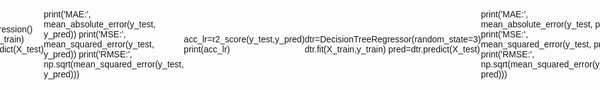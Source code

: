 # Avacado-Price-Prediction
AVOCADO PRICE  PREDICTION 

ABSTRACT
This project focuses on predicting avocado prices using machine learning techniques. The dataset, encompassing historical price data based on geographical location, weather changes, and seasonal availability, was analyzed to develop predictive models. Three algorithms—Linear Regression, Random Forest Regressor, and Decision Tree Classifier—were evaluated. Hyperparameter tuning was conducted using RandomizedSearchCV to optimize model performance. Among the models tested, the Random Forest Regressor demonstrated superior predictive accuracy and was selected as the final model.

A user-friendly web application was developed to allow users to input relevant data and receive avocado price predictions in real-time. This solution has potential applications in aiding vendors, producers, and stakeholders in making informed decisions regarding supply chain management and market strategies, ultimately enhancing efficiency and profitability in the avocado industry.

1.	Model Description & Details
1.1	 Random Forest Regressor
Description:
An ensemble method that builds multiple decision trees during training and outputs their average prediction. It is robust to noise, prevents overfitting, and effectively captures complex relationships between variables.
Tuning and Parameters:
Optimized using RandomizedSearchCV, with parameters such as n_estimators, max_depth, min_samples_split, and max_features tuned.
Best Parameters Found:
o	Number of Estimators: 200
o	Max Depth: 30
o	Min Samples Split: 2
o	Min Samples Leaf: 1
o	Max Features: 'log2'
o	Bootstrap: False
Performance:
o	R² Score: 0.89 (highest among the models tested).
o	Mean Absolute Error (MAE): 0.10 (lowest error).
1.2   Linear Regression
Description:
A simple, interpretable model assuming a linear relationship between input features and the target variable. It served as the baseline for comparison.
Strengths:
o	Easy to implement and understand.
o	Efficient on linearly separable data.
Weaknesses:
o	Struggles with non-linear relationships in the data, leading to lower accuracy compared to advanced models.
Performance:
o	Lower predictive accuracy compared to Random Forest Regressor.
1.3  . Decision Tree Classifier
Description:
o	A tree-based algorithm that splits the data into subsets based on feature values. Initially designed for classification tasks, but adapted to regression for this project.
Strengths:
o	Simple and interpretable structure.
o	Handles non-linear data and captures feature interactions effectively.
Weaknesses:
o	Prone to overfitting, especially without pruning or tuning.
Performance:
o	Moderate accuracy but not competitive with the Random Forest Regressor due to overfitting and lack of generalization on unseen data.
The Random Forest Regressor emerged as the best model due to its superior accuracy and generalization capabilities.

2.	Model design
2.1 Flow Diagram
Data Flow:
2.1.1	Data Collection:
Collect avocado sales data, including features such as price, volume, bag size distribution, region, and date.
2.1.2	Data Preprocessing:
Convert categorical data (e.g., region) to numeric values using LabelEncoder. Extract features like year, month, and day of the week from the Date column. Split data into training and testing sets.
2.1.3	Model Training & Evaluation:
Train the following models: Linear Regression, Decision Tree, and Random Forest Regressor. Use RandomizedSearchCV for hyperparameter tuning, optimizing model performance based on metrics like R² Score and Mean Absolute Error (MAE). Select the best-performing model (Random Forest Regressor).
2.1.4	Model Deployment:
Save the trained model and encoder as .pkl files. Integrate the model into a web application for real-time predictions.
2.1.5	User Interaction:
User inputs features (e.g., region, date, volume) through the web interface.Predict avocado prices using the deployed model.  Display predictions on the web application.
figure 2.1 flow diagram

3.	Software Requirement Specifications
3.1  Introduction
The avocado price prediction system leverages machine learning models to predict avocado prices based on historical data. It provides users with real-time price predictions via a web-based interface.

3.2.  Purpose
The system aims to assist producers, vendors, and consumers in forecasting avocado prices, improving decision-making in production and distribution processes.

3.3.  Functional Requirements
3.3.1	User Input:
o	Users should be able to input relevant details (e.g., region, date, and volume) via a web application.
      3.3.2      Data Preprocessing:
o	Encode categorical data (e.g., region).
o	Extract temporal features (e.g., year, month).
      3.3.3      Prediction Model:
o	Utilize the trained Random Forest Regressor to predict avocado prices.
3.3.4	Output:
o	Display the predicted price on the user interface in real-time.

3.4	 Non-Functional Requirements
3.4.1	Performance:
o	The system should provide predictions within 2 seconds of user input.
3.4.2      Scalability:
o	The system should handle multiple simultaneous requests without significant degradation in performance.
3.4.3        Usability:
o	The web interface should be intuitive and user-friendly.
      3.4.4         Reliability:
o	Ensure model accuracy is consistently high (R² ≥ 0.85).
3.4.5	Security:
o	Protect user data and restrict unauthorized access.

3.5   System Requirements
      3.5.1   Hardware Requirements:
•	Client-Side:
o	Minimum: 2 GHz processor, 4 GB RAM, modern web browser (e.g., Chrome, Firefox).
•	Server-Side:
o	4 Core CPU, 8 GB RAM, 20 GB storage for model and database.
      3.5.2    Software Requirements:
•	Client-Side:
o	A modern web browser with JavaScript enabled.
•	Server-Side:
o	Operating System: Windows/Linux/MacOS.
o	Development Frameworks: Flask/Django for the backend, React/Angular for the frontend.
o	Libraries:
	Python: pandas, numpy, scikit-learn, joblib.
	Web Server: Nginx/Apache.
  3.6   Interfaces
    3.6.1   User Interface:
Web application to accept user inputs and display results.
  3.7    Constraints
•	The system should use only historical avocado sales data available in the dataset.
•	Predictions are limited by the accuracy of the Random Forest Regressor and the quality of the data provided.

   3.8   Assumptions and Dependencies
•	Historical data is clean and updated periodically.
•	The Random Forest model remains relevant for predicting future trends.
•	Internet connectivity is required for the web application to function.
This SRS provides a clear framework for developing and deploying the avocado price prediction system.

4.	Experimental Results & Discussion
The experimental evaluation compared Linear Regression, Decision Tree, and Random Forest Regressor for predicting avocado prices, using metrics like R² Score and Mean Absolute Error (MAE). The Random Forest Regressor outperformed with an R² Score of 0.89 and MAE of 0.10, demonstrating strong accuracy and generalization. Linear Regression struggled with non-linear relationships, and Decision Tree, while better, showed overfitting tendencies. Hyperparameter tuning via RandomizedSearchCV optimized Random Forest's performance, identifying key features like region, total volume, and month as significant predictors. Despite its strengths, the model's effectiveness depends on data quality and may need updates to handle unforeseen market changes. Overall, the Random Forest Regressor proved to be the most reliable model for real-world applications.
4.1	Source code
Data Pre-processing and Model training and comparing  :
import pandas as pd
import numpy as np
import matplotlib.pyplot as plt
from matplotlib import style
import seaborn as sns

from sklearn.preprocessing import LabelEncoder,StandardScaler
from sklearn.model_selection import train_test_split,cross_val_score
from sklearn.metrics import  mean_absolute_error, mean_squared_error,r2_score

from sklearn.linear_model import LinearRegression
from sklearn.tree import DecisionTreeRegressor
from sklearn.ensemble import RandomForestRegressor
from sklearn.model_selection import RandomizedSearchCV, GridSearchCV

import warnings
warnings.filterwarnings('ignore')

df = pd.read_csv('avocado.csv')

df.drop('Unnamed: 0',axis=1,inplace=True)
df.rename(columns={'4046':'Small_Hass','4225':'Large_Hass','4770':'Extralarge_Hass'},inplace=True)

df.to_csv("Mid.csv",index = False)
df = pd.read_csv('Mid.csv')

from scipy.stats import zscore
z =np.abs(zscore(d['AveragePrice']))
print(z)
print(np.where(z<3))
dn=d[(z<3)]
print('Shape of New Dataframe dn:',dn.shape)

z =np.abs(zscore(dn3['XLarge Bags']))
print(z)
print(np.where(z<3))
dn4=dn3[(z<3)]
print('Shape of New Dataframe dn4:',dn4.shape)

df['Date']=pd.to_datetime(df['Date'])
df['Month']=df['Date'].apply(lambda x:x.month)
df['Day']=df['Date'].apply(lambda x:x.day)

d2=d.copy()
d2.drop(['Date','AveragePrice','Total Volume','region','Total Bags','Small Bags','Large Bags','XLarge Bags'],axis=1,inplace=True)
d2.groupby(['year']).sum().plot(kind='bar',figsize=(10,5),legend=True)
plt.title ('Total Hass Avocado Sold')
plt.ylabel('Total Unit Sold')
print('Total Unit Sold Small_Hass:',(df.groupby(['year'])['Small_Hass'].sum())/1000000)
print('\n')
print('Total Unit Sold Large_Hass:',(df.groupby(['year'])['Large_Hass'].sum())/1000000)
print('\n')
print('Total Unit Sold Extralarge_Hass:',(df.groupby(['year'])['Extralarge_Hass'].sum())/1000000)
plt.show()

d3=d.copy()
d3.drop(['Date','AveragePrice','Total Volume','Small_Hass','Large_Hass','Extralarge_Hass','region','Total Bags'],axis=1,inplace=True)
d3.groupby(['year']).sum().plot(kind='bar',figsize=(10,5),legend=True)
plt.title ('Total Bags Sold (in Million)')
print('Total Small Bags sold (in Million):',(df.groupby(['year'])['Small Bags'].sum())/1000000)
print('\n')
print('Total Large Bags sold (in Million):',(df.groupby(['year'])['Large Bags'].sum())/1000000)

x=['conventional','organic']
y=df.groupby('type')['Total Volume'].sum()
plt.figure(figsize=(5,5))
colors=['red','green']
plt.pie(y,labels=x,shadow=True,colors=colors,explode=(0.3,0),autopct='%1.1f%%',startangle=45)
plt.axis('equal')
plt.show()

df.drop(columns=["Date"],inplace=True)

le = LabelEncoder() 
df['type']= le.fit_transform(df['type'])

df['region'] = pd.Categorical(df['region'])
df_region = pd.get_dummies(df['region'], prefix = 'region')

df = pd.concat([df, df_region], axis=1)
df.drop(columns="region",inplace=True)

df['Month'] = pd.Categorical(df['Month'])
df_month = pd.get_dummies(df['Month'], prefix = 'month')

df = pd.concat([df, df_month], axis=1)
df.drop(columns="Month",inplace=True)

df.to_csv("Final.csv",index = False)

df = pd.read_csv('Final.csv')
X=df.iloc[:,1:78]                 
y=df['AveragePrice']

from sklearn.model_selection import train_test_split
X_train,X_test,y_train,y_test=train_test_split(X,y,test_size=0.2,random_state=2)
y_test = np.array(y_test,dtype = float)

sc=StandardScaler()
X_train=sc.fit_transform(X_train)
X_test=sc.transform(X_test)

def model_accuracy(model,X_train=X_train,y_train=y_train):
    accuracies = cross_val_score(estimator = model, X = X_train, y = y_train, cv = 5)
    print("Accuracy: {:.2f} %".format(accuracies.mean()*100))
    print("Standard Deviation: {:.2f} %".format(accuracies.std()*100))

lr=LinearRegression()
lr.fit(X_train,y_train)
y_pred=lr.predict(X_test)
print(y_pred)

print('MAE:', mean_absolute_error(y_test, y_pred))
print('MSE:', mean_squared_error(y_test, y_pred))
print('RMSE:', np.sqrt(mean_squared_error(y_test, y_pred)))

acc_lr=r2_score(y_test,y_pred)
print(acc_lr)

dtr=DecisionTreeRegressor(random_state=3)
dtr.fit(X_train,y_train)
pred=dtr.predict(X_test)

print('MAE:', mean_absolute_error(y_test, pred))
print('MSE:', mean_squared_error(y_test, pred))
print('RMSE:', np.sqrt(mean_squared_error(y_test, pred)))

acc_dtr=r2_score(y_test,pred)
acc_dtr

from sklearn.ensemble import RandomForestRegressor
rdr = RandomForestRegressor(n_estimators=150,max_features='log2',random_state=42)
rdr.fit(X_train,y_train)
pred1=rdr.predict(X_test)

print('MAE:', mean_absolute_error(y_test, pred1))
print('MSE:', mean_squared_error(y_test, pred1))
print('RMSE:', np.sqrt(mean_squared_error(y_test, pred1)))

acc_rdr=r2_score(y_test,pred1)
acc_rdr
model.py: random forest regressor 
import pandas as pd
import numpy as np
from sklearn.ensemble import RandomForestRegressor
from sklearn.model_selection import train_test_split, RandomizedSearchCV
from sklearn.metrics import mean_absolute_error, r2_score
from sklearn.preprocessing import LabelEncoder
import joblib

# Load the dataset
data = pd.read_csv("avocado.csv")

# Encode the 'region' column
region_encoder = LabelEncoder()
data['region'] = region_encoder.fit_transform(data['region'])

# Convert 'Date' to datetime and extract additional features
data['Date'] = pd.to_datetime(data['Date'])
data['year'] = data['Date'].dt.year
data['month'] = data['Date'].dt.month
data['day_of_week'] = data['Date'].dt.dayofweek

# Prepare features and target
X = data[['year', 'month', 'day_of_week', 'Total Volume', 'Total Bags', 'Small Bags', 'Large Bags', 'XLarge Bags', 'region']]
y = data['AveragePrice']

# Split the data into training and testing sets
X_train, X_test, y_train, y_test = train_test_split(X, y, test_size=0.2, random_state=42)

# Define the parameter grid for RandomizedSearchCV
param_dist = {
    'n_estimators': [100, 200, 300, 400, 500],
    'max_depth': [None, 5, 10, 20, 30],
    'min_samples_split': [2, 5, 10, 20],
    'min_samples_leaf': [1, 2, 4, 8],
    'max_features': ['auto', 'sqrt', 'log2'],
    'bootstrap': [True, False]
}

# Initialize the RandomForestRegressor model
rf_model = RandomForestRegressor(random_state=42)

# Perform randomized search with cross-validation
random_search = RandomizedSearchCV(estimator=rf_model, param_distributions=param_dist, 
                                   n_iter=100, cv=3, scoring='neg_mean_absolute_error', 
                                   verbose=1, random_state=42, n_jobs=-1)

random_search.fit(X_train, y_train)

# Display the best parameters and train the model with them
print("Best parameters found: ", random_search.best_params_)
best_rf_model = random_search.best_estimator_

# Evaluate the model
y_pred = best_rf_model.predict(X_test)
mae = mean_absolute_error(y_test, y_pred)
r2 = r2_score(y_test, y_pred)

print(f"Mean Absolute Error: {mae:.2f}")
print(f"R² Score: {r2:.2f}")

# Save the best model and the encoder
joblib.dump(best_rf_model, 'best_random_forest_model.pkl')
joblib.dump(region_encoder, 'region_encoder.pkl')

print("Model and encoder saved as 'best_random_forest_model.pkl' and 'region_encoder.pkl'")

app.py :  connect model with ftont end 
from flask import Flask, render_template, request
import pandas as pd
import numpy as np
from sklearn.ensemble import RandomForestRegressor
import joblib
from datetime import datetime

app = Flask(__name__)

model = joblib.load('random_forest_model.pkl')
region_encoder = joblib.load('region_encoder.pkl')

features = ['year', 'month', 'day_of_week', 'Total Volume', 'Total Bags', 'Small Bags', 'Large Bags', 'XLarge Bags', 'region']

@app.route('/')
def index():
    return render_template('index.html')

@app.route('/predict', methods=['POST'])
def predict():
    if request.method == 'POST':
        date_str = request.form['date']
        date = datetime.strptime(date_str, '%Y-%m-%d')
        year = date.year
        month = date.month
        day_of_week = date.weekday() 

        total_volume = float(request.form['total_volume'])
        total_bags = float(request.form['total_bags'])
        small_bags = float(request.form['small_bags'])
        large_bags = float(request.form['large_bags'])
        xlarge_bags = float(request.form['xlarge_bags'])

        region = request.form['region'].strip()
        region_mapping = {
            'California': 0,
            'New York': 1,
            'Albany': 3, 
            'Atlanta': 4, 
            'BaltimoreWashington': 5, 
            'Boise': 6, 
            'Boston': 7,
            'BuffaloRochester': 8,
            'Charlotte': 9, 
            'Chicago': 10,
            'CincinnatiDayton': 11,
            'Columbus': 12, 
            'DallasFtWorth': 13, 
            'Denver': 14,
            'Detroit': 15, 
            'GrandRapids': 16, 
            'GreatLakes': 17, 
            'HarrisburgScranton': 18,
            'HartfordSpringfield': 19, 
            'Houston': 20, 
            'Indianapolis': 21, 
            'Jacksonville': 22,
            'LasVegas': 23, 
            'LosAngeles': 24, 
            'Louisville': 25, 
            'MiamiFtLauderdale': 26,
            'Midsouth': 27, 
            'Nashville': 28, 
            'NewOrleansMobile': 29,
            'Northeast': 30, 
            'NorthernNewEngland': 31, 
            'Orlando': 32, 
            'Philadelphia': 33,
            'PhoenixTucson': 34, 
            'Pittsburgh': 35, 
            'Plains': 36, 
            'Portland': 37,
            'RaleighGreensboro': 38, 
            'RichmondNorfolk': 39, 
            'Roanoke': 40, 
            'Sacramento': 41,
            'SanDiego': 42, 
            'SanFrancisco': 43, 
            'Seattle': 44, 
            'SouthCarolina': 45,
            'SouthCentral': 46, 
            'Southeast': 47, 
            'Spokane': 48, 
            'StLouis': 49, 
            'Syracuse': 50,
            'Tampa': 51, 
            'TotalUS': 52, 
            'West': 53, 
            'WestTexNewMexico': 54
        }

        if region not in region_mapping:
            return render_template('index.html', prediction_text="Region not recognized.")

        region_encoded = region_mapping[region]

        input_data = np.array([[year, month, day_of_week, total_volume, total_bags, small_bags, large_bags, xlarge_bags, region_encoded]])

        prediction = model.predict(input_data)

        return render_template('index.html', prediction_text=f'Predicted Average Price: ${prediction[0]:.2f}')

if __name__ == '__main__':
    app.run(debug=True)

index.html :  - Front end 
<!DOCTYPE html>
<html lang="en">
  <head>
    <meta charset="UTF-8" />
    <meta name="viewport" content="width=device-width, initial-scale=1.0" />
    <title>Avocado Cost Prediction</title>
    <link
      href="https://cdn.jsdelivr.net/npm/bootstrap@5.3.0/dist/css/bootstrap.min.css"
      rel="stylesheet"
    />
    <style>
      body {
        height: 100vh;
        margin: 0;
        font-family: "Arial", sans-serif;
        background-image: url("https://cdn.pixabay.com/photo/2019/04/10/11/56/watercolor-4116932_1280.png");
        background-size: cover;
        background-position: center;
        background-repeat: no-repeat;
        display: flex;
        align-items: center;
        justify-content: center;
      }

      form {
        max-width: 600px;
        width: 100%;
        background-color: rgba(255, 255, 255, 0.8);
        padding: 30px;
        border-radius: 8px;
        box-shadow: 0 4px 12px rgba(0, 0, 0, 0.1);
      }

      h2 {
        color: #008ae5;
        font-weight: bold;
        margin-bottom: 20px;
        text-align: center;
      }

      .section-header {
        color: #008ae5;
        font-size: 1.1rem;
        font-weight: 600;
        margin-bottom: 10px;
        border-bottom: 1px solid #e0e0e0;
        padding-bottom: 5px;
      }

      .form-select,
      .form-control {
        border-radius: 5px;
        border: 1px solid #ced4da;
        padding: 10px;
        font-size: 0.95rem;
        transition: border-color 0.3s;
      }
      .form-select:focus,
      .form-control:focus {
        border-color: #57e2e5;
        box-shadow: none;
      }

      .btn-primary {
        background-color: #008ae5;
        border: none;
        color: #ffffff;
        font-weight: bold;
        transition: background-color 0.3s;
        width: 100%;
        padding: 10px;
      }
      .btn-primary:hover {
        background-color: #46c9c7;
      }

      .note {
        font-size: 0.9rem;
        color: #757575;
        margin-top: 15px;
        text-align: center;
      }
    </style>
  </head>
  <body>
    <form method="POST" action="/predict">
      <h2>Avocado Cost Prediction</h2>

      <div class="section-header">Date Information</div>
      <div class="mb-3">
        <label for="date" class="form-label">Date</label>
        <input
          type="date"
          class="form-control"
          name="date"
          id="date"
          required
          aria-label="Select date for prediction"
        />
      </div>

      <div class="section-header">Location Information</div>
      <div class="mb-3">
        <label for="region" class="form-label">Region</label>
        <select
          class="form-select"
          name="region"
          id="region"
          required
          aria-label="Select avocado region"
        >
          <option selected disabled>Select Region</option>
          <option value="California">California</option>
          <option value="New York">New York</option>
          <option value="Albany">Albany</option>
          <option value="Atlanta">Atlanta</option>
          <option value="BaltimoreWashington">BaltimoreWashington</option>
          <option value="Boise">Boise</option>
          <option value="Boston">Boston</option>
          <option value="BuffaloRochester">BuffaloRochester</option>
          <option value="Charlotte">Charlotte</option>
          <option value="Chicago">Chicago</option>
          <option value="CincinnatiDayton">CincinnatiDayton</option>
          <option value="Columbus">Columbus</option>
          <option value="DallasFtWorth">DallasFtWorth</option>
          <option value="Denver">Denver</option>
          <option value="Detroit">Detroit</option>
          <option value="GrandRapids">GrandRapids</option>
          <option value="GreatLakes">GreatLakes</option>
          <option value="HarrisburgScranton">HarrisburgScranton</option>
          <option value="HartfordSpringfield">HartfordSpringfield</option>
          <option value="Houston">Houston</option>
          <option value="Indianapolis">Indianapolis</option>
          <option value="Jacksonville">Jacksonville</option>
          <option value="LasVegas">LasVegas</option>
          <option value="LosAngeles">LosAngeles</option>
          <option value="Louisville">Louisville</option>
          <option value="MiamiFtLauderdale">MiamiFtLauderdale</option>
          <option value="Midsouth">Midsouth</option>
          <option value="Nashville">Nashville</option>
          <option value="NewOrleansMobile">NewOrleansMobile</option>
          <option value="Northeast">Northeast</option>
          <option value="NorthernNewEngland">NorthernNewEngland</option>
          <option value="Orlando">Orlando</option>
          <option value="Philadelphia">Philadelphia</option>
          <option value="PhoenixTucson">PhoenixTucson</option>
          <option value="Pittsburgh">Pittsburgh</option>
          <option value="Plains">Plains</option>
          <option value="Portland">Portland</option>
          <option value="RaleighGreensboro">RaleighGreensboro</option>
          <option value="RichmondNorfolk">RichmondNorfolk</option>
          <option value="Roanoke">Roanoke</option>
          <option value="Sacramento">Sacramento</option>
          <option value="SanDiego">SanDiego</option>
          <option value="SanFrancisco">SanFrancisco</option>
          <option value="Seattle">Seattle</option>
          <option value="SouthCarolina">SouthCarolina</option>
          <option value="SouthCentral">SouthCentral</option>
          <option value="Southeast">Southeast</option>
          <option value="Spokane">Spokane</option>
          <option value="StLouis">StLouis</option>
          <option value="Syracuse">Syracuse</option>
          <option value="Tampa">Tampa</option>
          <option value="TotalUS">TotalUS</option>
          <option value="West">West</option>
          <option value="WestTexNewMexico">WestTexNewMexico</option>
        </select>
      </div>

      <div class="section-header">Product Information</div>
      <div class="mb-3">
        <label for="total_volume" class="form-label">Total Volume</label>
        <input
          type="number"
          class="form-control"
          name="total_volume"
          id="total_volume"
          placeholder="Enter total volume"
          required
          min="0"
          step="any"
          aria-label="Enter total avocado volume in units"
        />
      </div>
      <div class="mb-3">
        <label for="total_bags" class="form-label">Total Bags</label>
        <input
          type="number"
          class="form-control"
          name="total_bags"
          id="total_bags"
          placeholder="Enter total bags"
          required
          min="0"
          step="any"
          aria-label="Enter total number of bags"
        />
      </div>
      <div class="mb-3">
        <label for="small_bags" class="form-label">Small Bags</label>
        <input
          type="number"
          class="form-control"
          name="small_bags"
          id="small_bags"
          placeholder="Enter small bags"
          required
          min="0"
          step="any"
          aria-label="Enter number of small bags"
        />
      </div>
      <div class="mb-3">
        <label for="large_bags" class="form-label">Large Bags</label>
        <input
          type="number"
          class="form-control"
          name="large_bags"
          id="large_bags"
          placeholder="Enter large bags"
          required
          min="0"
          step="any"
          aria-label="Enter number of large bags"
        />
      </div>
      <div class="mb-3">
        <label for="xlarge_bags" class="form-label">XLarge Bags</label>
        <input
          type="number"
          class="form-control"
          name="xlarge_bags"
          id="xlarge_bags"
          placeholder="Enter XLarge bags"
          required
          min="0"
          step="any"
          aria-label="Enter number of extra-large bags"
        />
      </div>

      <button type="submit" class="btn btn-primary">Predict Price</button>

      {% if prediction_text %}
      <div class="note">{{ prediction_text }}</div>
      {% else %}
      <div class="note">Enter details to predict the avocado price</div>
      {% endif %}
    </form>

    <script src="https://cdn.jsdelivr.net/npm/bootstrap@5.3.0/dist/js/bootstrap.bundle.min.js"></script>
  </body>
</html>



4.2.Screenshots with caption
	This a raw dataset  which is  taken  from  kaggle .

Raw dataset from kaggle
![image](https://github.com/user-attachments/assets/d3cf2af4-18a2-48d1-a9ba-5a7bf0a2c983)

	Finalized  dataset after the Data-preprocessing .

Finalized  dataset














Web application

